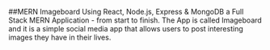 ##MERN Imageboard
Using React, Node.js, Express & MongoDB a Full Stack MERN Application - from start to finish. The App is called Imageboard and it is a simple social media app that allows users to post interesting images they have in their lives.
